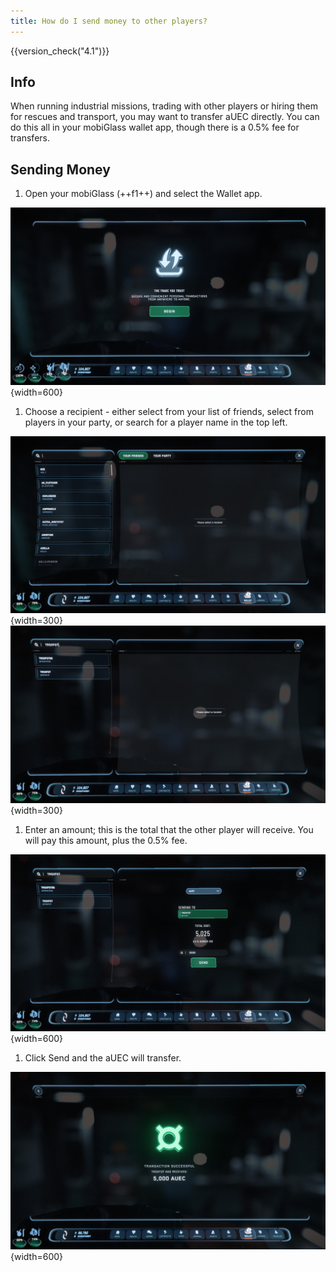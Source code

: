```yaml
---
title: How do I send money to other players?
---
```


{{version_check("4.1")}}

## Info

When running industrial missions, trading with other players or hiring them for
rescues and transport, you may want to transfer aUEC directly. You can do this
all in your mobiGlass wallet app, though there is a 0.5% fee for transfers.

## Sending Money

1. Open your mobiGlass (++f1++) and select the Wallet app.

![Wallet App](./images/send-money/wallet.jpg){width=600}

1. Choose a recipient - either select from your list of friends, select from
players in your party, or search for a player name in the top left.

![Friends List](./images/send-money/friends.jpg){width=300}
![Search](./images/send-money/search.jpg){width=300}

1. Enter an amount; this is the total that the other player will receive. You
will pay this amount, plus the 0.5% fee.

![Amount](./images/send-money/amount.jpg){width=600}

1. Click Send and the aUEC will transfer.

![Sent](./images/send-money/sent.jpg){width=600}

